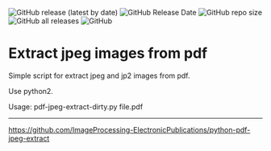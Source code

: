 ![GitHub release (latest by date)](https://img.shields.io/github/v/release/ImageProcessing-ElectronicPublications/python-pdf-jpeg-extract)
![GitHub Release Date](https://img.shields.io/github/release-date/ImageProcessing-ElectronicPublications/python-pdf-jpeg-extract)
![GitHub repo size](https://img.shields.io/github/repo-size/ImageProcessing-ElectronicPublications/python-pdf-jpeg-extract)
![GitHub all releases](https://img.shields.io/github/downloads/ImageProcessing-ElectronicPublications/python-pdf-jpeg-extract/total)
![GitHub](https://img.shields.io/github/license/ImageProcessing-ElectronicPublications/python-pdf-jpeg-extract)

# Extract jpeg images from pdf

Simple script for extract jpeg and jp2 images from pdf.

Use python2.

Usage: pdf-jpeg-extract-dirty.py file.pdf

---

https://github.com/ImageProcessing-ElectronicPublications/python-pdf-jpeg-extract
